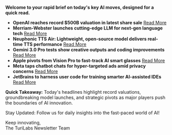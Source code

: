 **Welcome to your rapid brief on today's key AI moves, designed for a quick read.**

- **OpenAI reaches record $500B valuation in latest share sale** [Read More](https://www.bloomberg.com/news/articles/2025-10-02/openai-completes-share-sale-at-record-500-billion-valuation)
- **Merriam-Webster launches cutting-edge LLM for next-gen language tech** [Read More](https://twitter.com/MerriamWebster/status/1971565721743200406)
- **Neuphonic TTS Air: Lightweight, open-source model delivers real-time TTS performance** [Read More](https://huggingface.co/neuphonic/neutts-air)
- **Gemini 3.0 Pro tests show creative outputs and coding improvements** [Read More](https://twitter.com/chetaslua/status/1973694615518880236)
- **Apple pivots from Vision Pro to fast-track AI smart glasses** [Read More](https://www.macrumors.com/2025/10/01/apple-ai-smart-glasses-focus/)
- **Meta taps chatbot chats for hyper-targeted ads amid privacy concerns** [Read More](https://www.bloomberg.com/news/articles/2025-10-01/meta-to-start-using-chatbot-conversations-to-target-advertising)
- **JetBrains to harness user code for training smarter AI-assisted IDEs** [Read More](https://www.theregister.com/2025/10/01/jetbrains_wants_your_code_to_train_ai/)

**Quick Takeaway:** Today's headlines highlight record valuations, groundbreaking model launches, and strategic pivots as major players push the boundaries of AI innovation.

Stay Updated: Follow us for daily insights into the fast-paced world of AI!  

Keep innovating,  
The TuriLabs Newsletter Team